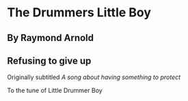 #  The Drummers Little Boy
## By Raymond Arnold
## Refusing to give up

Originally subtitled *A song about having something to protect*

To the tune of Little Drummer Boy
